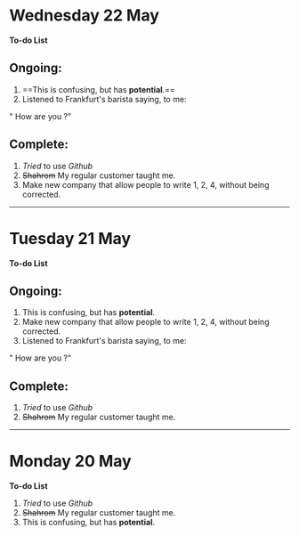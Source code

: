 # Wednesday 22 May
**To-do List**

## Ongoing:
1. ==This is confusing, but has **potential**.==
2. Listened to Frankfurt's barista saying, to me:

" How are you ?"

## Complete:
1. *Tried* to use *Github*
2. ~~Shahrom~~ My regular customer taught me.
3. Make new company that allow people to write 1, 2, 4, without being corrected.

---
# Tuesday 21 May
**To-do List**

## Ongoing:
1. This is confusing, but has **potential**.
2. Make new company that allow people to write 1, 2, 4, without being corrected.
3. Listened to Frankfurt's barista saying, to me:

" How are you ?"

## Complete:
1. *Tried* to use *Github*
2. ~~Shahrom~~ My regular customer taught me.


---

# Monday 20 May
**To-do List**

1. *Tried* to use *Github*
2. ~~Shahrom~~ My regular customer taught me.
3. This is confusing, but has **potential**.
